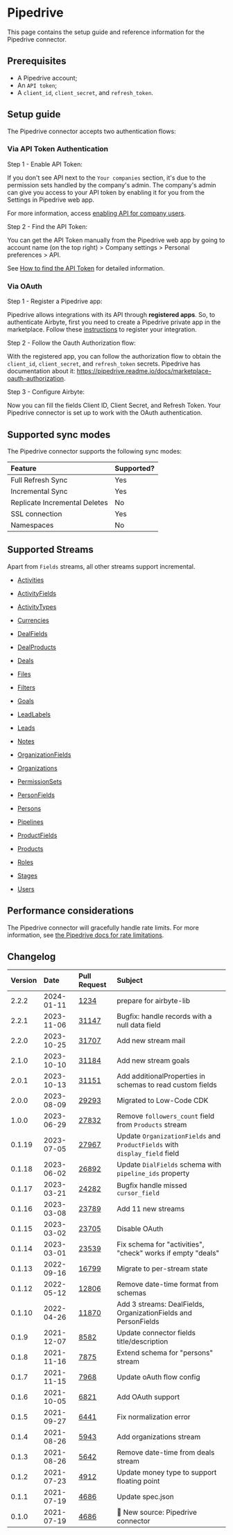 # Pipedrive

This page contains the setup guide and reference information for the Pipedrive connector.

## Prerequisites

* A Pipedrive account;
* An `API token`;
* A `client_id`, `client_secret`, and `refresh_token`. 

## Setup guide

The Pipedrive connector accepts two authentication flows:

### Via API Token Authentication

Step 1 - Enable API Token:

If you don't see API next to the `Your companies` section, it's due to the permission sets handled by the company's admin. The company's admin can give you access to your API token by enabling it for you from the Settings in Pipedrive web app.

For more information, access [enabling API for company users](https://pipedrive.readme.io/docs/enabling-api-for-company-users).


Step 2 - Find the API Token:

You can get the API Token manually from the Pipedrive web app by going to account name (on the top right) > Company settings > Personal preferences > API.

See [How to find the API Token](https://pipedrive.readme.io/docs/how-to-find-the-api-token) for detailed information.

### Via OAuth

Step 1 - Register a Pipedrive app:

Pipedrive allows integrations with its API through **registered apps**. So, to authenticate Airbyte, first you need to create a Pipedrive private app in the marketplace. Follow these [instructions](https://pipedrive.readme.io/docs/marketplace-registering-the-app) to register your integration.

Step 2 - Follow the Oauth Authorization flow:

With the registered app, you can follow the authorization flow to obtain the `client_id`, `client_secret`, and `refresh_token` secrets. Pipedrive has documentation about it: https://pipedrive.readme.io/docs/marketplace-oauth-authorization.

Step 3 - Configure Airbyte:

Now you can fill the fields Client ID, Client Secret, and Refresh Token. Your Pipedrive connector is set up to work with the OAuth authentication.

## Supported sync modes

The Pipedrive connector supports the following sync modes:

| Feature                       | Supported? |
| :---------------------------- | :--------- |
| Full Refresh Sync             | Yes        |
| Incremental Sync              | Yes        |
| Replicate Incremental Deletes | No         |
| SSL connection                | Yes        |
| Namespaces                    | No         |


## Supported Streams

Apart from `Fields` streams, all other streams support incremental.

* [Activities](https://developers.pipedrive.com/docs/api/v1/Activities#getActivities)

* [ActivityFields](https://developers.pipedrive.com/docs/api/v1/ActivityFields#getActivityFields)

* [ActivityTypes](https://developers.pipedrive.com/docs/api/v1/ActivityTypes#getActivityTypes)

* [Currencies](https://developers.pipedrive.com/docs/api/v1/Currencies#getCurrencies)

* [DealFields](https://developers.pipedrive.com/docs/api/v1/DealFields#getDealFields)

* [DealProducts](https://developers.pipedrive.com/docs/api/v1/Deals#getDealProducts)

* [Deals](https://developers.pipedrive.com/docs/api/v1/Deals#getDeals)

* [Files](https://developers.pipedrive.com/docs/api/v1/Files#getFiles)

* [Filters](https://developers.pipedrive.com/docs/api/v1/Filters#getFilters)

* [Goals](https://developers.pipedrive.com/docs/api/v1/Goals#getGoals)

* [LeadLabels](https://developers.pipedrive.com/docs/api/v1/LeadLabels#getLeadLabels)

* [Leads](https://developers.pipedrive.com/docs/api/v1/Leads#getLeads)

* [Notes](https://developers.pipedrive.com/docs/api/v1/Notes#getNotes)

* [OrganizationFields](https://developers.pipedrive.com/docs/api/v1/OrganizationFields#getOrganizationFields)

* [Organizations](https://developers.pipedrive.com/docs/api/v1/Organizations#getOrganizations)

* [PermissionSets](https://developers.pipedrive.com/docs/api/v1/PermissionSets#getPermissionSets)

* [PersonFields](https://developers.pipedrive.com/docs/api/v1/PersonFields#getPersonFields)

* [Persons](https://developers.pipedrive.com/docs/api/v1/Persons#getPersons)

* [Pipelines](https://developers.pipedrive.com/docs/api/v1/Pipelines#getPipelines)

* [ProductFields](https://developers.pipedrive.com/docs/api/v1/ProductFields#getProductFields)

* [Products](https://developers.pipedrive.com/docs/api/v1/Products#getProducts)

* [Roles](https://developers.pipedrive.com/docs/api/v1/Roles#getRoles)

* [Stages](https://developers.pipedrive.com/docs/api/v1/Stages#getStages)

* [Users](https://developers.pipedrive.com/docs/api/v1/Users#getUsers)

## Performance considerations

The Pipedrive connector will gracefully handle rate limits. For more information, see [the Pipedrive docs for rate limitations](https://pipedrive.readme.io/docs/core-api-concepts-rate-limiting).

## Changelog

| Version | Date       | Pull Request                                             | Subject                                                                    |
|:--------|:-----------|:---------------------------------------------------------|:---------------------------------------------------------------------------|
| 2.2.2   | 2024-01-11 | [1234](https://github.com/airbytehq/airbyte/pull/1234) | prepare for airbyte-lib                                                        |
| 2.2.1   | 2023-11-06 | [31147](https://github.com/airbytehq/airbyte/pull/31147) | Bugfix: handle records with a null data field                              |
| 2.2.0   | 2023-10-25 | [31707](https://github.com/airbytehq/airbyte/pull/31707) | Add new stream mail                                                        |
| 2.1.0   | 2023-10-10 | [31184](https://github.com/airbytehq/airbyte/pull/31184) | Add new stream goals                                                       |
| 2.0.1   | 2023-10-13 | [31151](https://github.com/airbytehq/airbyte/pull/31151) | Add additionalProperties in schemas to read custom fields                  |
| 2.0.0   | 2023-08-09 | [29293](https://github.com/airbytehq/airbyte/pull/29293) | Migrated to Low-Code CDK                                                   |
| 1.0.0   | 2023-06-29 | [27832](https://github.com/airbytehq/airbyte/pull/27832) | Remove `followers_count` field from `Products` stream                      |
| 0.1.19  | 2023-07-05 | [27967](https://github.com/airbytehq/airbyte/pull/27967) | Update `OrganizationFields` and `ProductFields` with `display_field` field |
| 0.1.18  | 2023-06-02 | [26892](https://github.com/airbytehq/airbyte/pull/26892) | Update `DialFields` schema with `pipeline_ids` property                    |
| 0.1.17  | 2023-03-21 | [24282](https://github.com/airbytehq/airbyte/pull/24282) | Bugfix handle missed `cursor_field`                                        |
| 0.1.16  | 2023-03-08 | [23789](https://github.com/airbytehq/airbyte/pull/23789) | Add 11 new streams                                                         |
| 0.1.15  | 2023-03-02 | [23705](https://github.com/airbytehq/airbyte/pull/23705) | Disable OAuth                                                              |
| 0.1.14  | 2023-03-01 | [23539](https://github.com/airbytehq/airbyte/pull/23539) | Fix schema for "activities", "check" works if empty "deals"                |
| 0.1.13  | 2022-09-16 | [16799](https://github.com/airbytehq/airbyte/pull/16799) | Migrate to per-stream state                                                |
| 0.1.12  | 2022-05-12 | [12806](https://github.com/airbytehq/airbyte/pull/12806) | Remove date-time format from schemas                                       |
| 0.1.10  | 2022-04-26 | [11870](https://github.com/airbytehq/airbyte/pull/11870) | Add 3 streams: DealFields, OrganizationFields and PersonFields             |
| 0.1.9   | 2021-12-07 | [8582](https://github.com/airbytehq/airbyte/pull/8582)   | Update connector fields title/description                                  |
| 0.1.8   | 2021-11-16 | [7875](https://github.com/airbytehq/airbyte/pull/7875)   | Extend schema for "persons" stream                                         |
| 0.1.7   | 2021-11-15 | [7968](https://github.com/airbytehq/airbyte/pull/7968)   | Update oAuth flow config                                                   |
| 0.1.6   | 2021-10-05 | [6821](https://github.com/airbytehq/airbyte/pull/6821)   | Add OAuth support                                                          |
| 0.1.5   | 2021-09-27 | [6441](https://github.com/airbytehq/airbyte/pull/6441)   | Fix normalization error                                                    |
| 0.1.4   | 2021-08-26 | [5943](https://github.com/airbytehq/airbyte/pull/5943)   | Add organizations stream                                                   |
| 0.1.3   | 2021-08-26 | [5642](https://github.com/airbytehq/airbyte/pull/5642)   | Remove date-time from deals stream                                         |
| 0.1.2   | 2021-07-23 | [4912](https://github.com/airbytehq/airbyte/pull/4912)   | Update money type to support floating point                                |
| 0.1.1   | 2021-07-19 | [4686](https://github.com/airbytehq/airbyte/pull/4686)   | Update spec.json                                                           |
| 0.1.0   | 2021-07-19 | [4686](https://github.com/airbytehq/airbyte/pull/4686)   | 🎉 New source: Pipedrive connector                                         |
